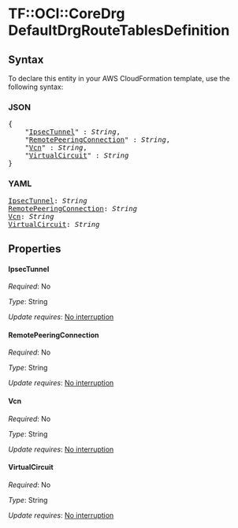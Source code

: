# TF::OCI::CoreDrg DefaultDrgRouteTablesDefinition

## Syntax

To declare this entity in your AWS CloudFormation template, use the following syntax:

### JSON

<pre>
{
    "<a href="#ipsectunnel" title="IpsecTunnel">IpsecTunnel</a>" : <i>String</i>,
    "<a href="#remotepeeringconnection" title="RemotePeeringConnection">RemotePeeringConnection</a>" : <i>String</i>,
    "<a href="#vcn" title="Vcn">Vcn</a>" : <i>String</i>,
    "<a href="#virtualcircuit" title="VirtualCircuit">VirtualCircuit</a>" : <i>String</i>
}
</pre>

### YAML

<pre>
<a href="#ipsectunnel" title="IpsecTunnel">IpsecTunnel</a>: <i>String</i>
<a href="#remotepeeringconnection" title="RemotePeeringConnection">RemotePeeringConnection</a>: <i>String</i>
<a href="#vcn" title="Vcn">Vcn</a>: <i>String</i>
<a href="#virtualcircuit" title="VirtualCircuit">VirtualCircuit</a>: <i>String</i>
</pre>

## Properties

#### IpsecTunnel

_Required_: No

_Type_: String

_Update requires_: [No interruption](https://docs.aws.amazon.com/AWSCloudFormation/latest/UserGuide/using-cfn-updating-stacks-update-behaviors.html#update-no-interrupt)

#### RemotePeeringConnection

_Required_: No

_Type_: String

_Update requires_: [No interruption](https://docs.aws.amazon.com/AWSCloudFormation/latest/UserGuide/using-cfn-updating-stacks-update-behaviors.html#update-no-interrupt)

#### Vcn

_Required_: No

_Type_: String

_Update requires_: [No interruption](https://docs.aws.amazon.com/AWSCloudFormation/latest/UserGuide/using-cfn-updating-stacks-update-behaviors.html#update-no-interrupt)

#### VirtualCircuit

_Required_: No

_Type_: String

_Update requires_: [No interruption](https://docs.aws.amazon.com/AWSCloudFormation/latest/UserGuide/using-cfn-updating-stacks-update-behaviors.html#update-no-interrupt)

